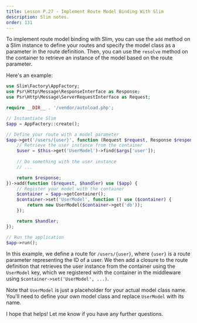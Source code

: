 ```yaml
---
title: Lesson P.27 - Implement Route Model Binding With Slim
description: Slim notes.
order: 131
---
```


To implement route model binding with Slim, you can use the `add` method on a Slim instance to define your routes and specify the model class as a parameter in the route definition. Then, you can use the `resolve` method on the container to retrieve an instance of the model based on the route parameter.

Here's an example:

```php
use Slim\Factory\AppFactory;
use Psr\Http\Message\ResponseInterface as Response;
use Psr\Http\Message\ServerRequestInterface as Request;

require __DIR__ . '/vendor/autoload.php';

// Instantiate Slim
$app = AppFactory::create();

// Define your route with a model parameter
$app->get('/users/{user}', function (Request $request, Response $response, $args) {
    // Retrieve the user instance from the container
    $user = $this->get('UserModel')->find($args['user']);
    
    // Do something with the user instance
    // ...

    return $response;
})->add(function ($request, $handler) use ($app) {
    // Register your model with the container
    $container = $app->getContainer();
    $container->set('UserModel', function () use ($container) {
        return new UserModel($container->get('db'));
    });

    return $handler;
});

// Run the application
$app->run();
```

In this example, we define a route for `/users/{user}`, where `{user}` is a route parameter representing the ID of a user. We then add a closure to the route definition that retrieves the user instance from the container using the `UserModel` key, which we registered with the container in the middleware using `$container->set('UserModel', ...)`. 

Note that `UserModel` is just a placeholder for your actual model class name. You'll need to define your own model class and replace `UserModel` with its name.

I hope that helps! Let me know if you have any further questions.
